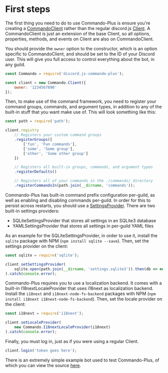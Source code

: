 # First steps
The first thing you need to do to use Commando-Plus is ensure you're creating a [CommandoClient](https://archomeda.github.io/discord.js-commando-plus/#/docs/commando-plus/master/class/CommandoClient)
rather than the regular discord.js [Client](https://discord.js.org/#/docs/main/master/class/Client).
A CommandoClient is just an extension of the base Client, so all options, properties, methods, and events on Client are also on CommandoClient.

You should provide the `owner` option to the constructor, which is an option specific to CommandoClient, and should be set to the ID of your Discord user.
This will give you full access to control everything about the bot, in any guild.

```javascript
const Commando = require('discord.js-commando-plus');

const client = new Commando.Client({
    owner: '1234567890'
});
```

Then, to make use of the command framework, you need to register your command groups, commands, and argument types,
in addition to any of the built-in stuff that you want make use of. This will look something like this:

```javascript
const path = require('path');

client.registry
    // Registers your custom command groups
    .registerGroups([
        ['fun', 'Fun commands'],
        ['some', 'Some group'],
        ['other', 'Some other group']
    ])

    // Registers all built-in groups, commands, and argument types
    .registerDefaults()

    // Registers all of your commands in the ./commands/ directory
    .registerCommandsIn(path.join(__dirname, 'commands'));
```

Commando-Plus has built-in command prefix configuration per-guild, as well as enabling and disabling commands per-guild.
In order for this to persist across restarts, you should use a [SettingsProvider](https://archomeda.github.io/discord.js-commando-plus/#/docs/commando-plus/master/class/SettingsProvider).
There are two built-in settings providers:
- SQLiteSettingsProvider that stores all settings in an SQLite3 database
- YAMLSettingsProvider that stores all settings in per-guild YAML files

As an example for the SQLiteSettingsProvider, in order to use it, install the `sqlite` package with NPM (`npm install sqlite --save`).
Then, set the settings provider on the client:

```javascript
const sqlite = require('sqlite');

client.setSettingsProvider(
    sqlite.open(path.join(__dirname, 'settings.sqlite3')).then(db => new Commando.SQLiteProvider(db))
).catch(console.error);
```

Commando-Plus requires you to use a localization backend.
It comes with a built-in I18nextLocaleProvider that uses i18next as localization backend.
Install the `i18next` and `i18next-node-fs-backend` packages with NPM (`npm install i18next i18next-node-fs-backend`).
Then, set the locale provider on the client:

```javascript
const i18next = require('i18next');

client.setLocaleProvider(
    new Commando.I18nextLocaleProvider(i18next)
).catch(console.error);
```

Finally, you must log in, just as if you were using a regular Client.

```javascript
client.login('token goes here');
```

There is an extremely simple example bot used to test Commando-Plus, of which you can view the source [here](https://github.com/Archomeda/discord.js-commando-plus/tree/master/test).
